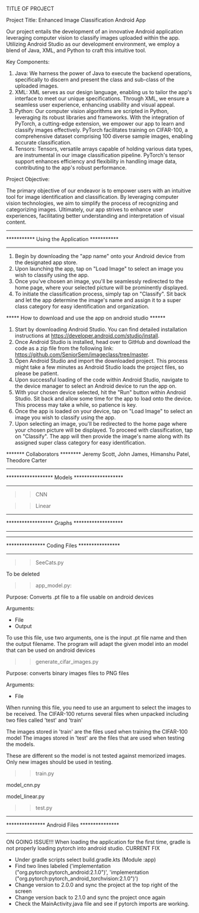 TITLE OF PROJECT

Project Title: Enhanced Image Classification Android App

Our project entails the development of an innovative Android application leveraging computer vision to classify images uploaded within the app. Utilizing Android Studio as our development environment, we employ a blend of Java, XML, and Python to craft this intuitive tool.

Key Components:

1. Java: We harness the power of Java to execute the backend operations, specifically to discern and present the class and sub-class of the uploaded images.
2. XML: XML serves as our design language, enabling us to tailor the app's interface to meet our unique specifications. Through XML, we ensure a seamless user experience, enhancing usability and visual appeal.
3. Python: Our computer vision algorithms are scripted in Python, leveraging its robust libraries and frameworks. With the integration of PyTorch, a cutting-edge extension, we empower our app to learn and classify images effectively. PyTorch facilitates training on CIFAR-100, a comprehensive dataset comprising 100 diverse sample images, enabling accurate classification.
4. Tensors: Tensors, versatile arrays capable of holding various data types, are instrumental in our image classification pipeline. PyTorch's tensor support enhances efficiency and flexibility in handling image data, contributing to the app's robust performance.

Project Objective:

The primary objective of our endeavor is to empower users with an intuitive tool for image identification and classification. By leveraging computer vision technologies, we aim to simplify the process of recognizing and categorizing images. Ultimately, our app strives to enhance user experiences, facilitating better understanding and interpretation of visual content.


*********************************************
*********** Using the Application ***********
*********************************************

1. Begin by downloading the "app name" onto your Android device from the designated app store.
2. Upon launching the app, tap on "Load Image" to select an image you wish to classify using the app.
3. Once you've chosen an image, you'll be seamlessly redirected to the home page, where your selected picture will be prominently displayed.
4. To initiate the classification process, simply tap on "Classify". Sit back and let the app determine the image's name and assign it to a super class category for easy identification and organization.

***** How to download and use the app on android studio ******

1. Start by downloading Android Studio. You can find detailed installation instructions at https://developer.android.com/studio/install.
2. Once Android Studio is installed, head over to GitHub and download the code as a zip file from the following link: https://github.com/SeniorSem/imageclass/tree/master.
3. Open Android Studio and import the downloaded project. This process might take a few minutes as Android Studio loads the project files, so please be patient.
4. Upon successful loading of the code within Android Studio, navigate to the device manager to select an Android device to run the app on.
5. With your chosen device selected, hit the "Run" button within Android Studio. Sit back and allow some time for the app to load onto the device. This process may take a while, so patience is key.
6. Once the app is loaded on your device, tap on "Load Image" to select an image you wish to classify using the app.
7. Upon selecting an image, you'll be redirected to the home page where your chosen picture will be displayed. To proceed with classification, tap on "Classify". The app will then provide the image's name along with its assigned super class category for easy identification.



******* Collaborators ********
Jeremy Scott, John James, Himanshu Patel, Theodore Carter


*********************************************
****************** Models *******************
*********************************************

>> CNN

>> Linear

*********************************************
****************** Graphs *******************
*********************************************



*********************************************
*************** Coding Files ****************
*********************************************

>> SeeCats.py

To be deleted

>> app_model.py:

Purpose: Converts .pt file to a file usable on android devices

Arguments:
- File
- Output

To use this file, use two arguments, one is the input .pt file name and then the output filename.  The program will adapt the given model into an model that can be used on android devices

>> generate_cifar_images.py

Purpose: converts binary images files to PNG files

Arguments:
- File

When running this file, you need to use an argument to select the images to be received.  The CIFAR-100 returns several files when unpacked including two files called 'test' and 'train'

The images stored in 'train' are the files used when training the CIFAR-100 model
The images stored in 'test' are the files that are used when testing the models.

These are different so the model is not tested against memorized images.  Only new images should be used in testing.

>> train.py

  model_cnn.py

  model_linear.py

>> test.py

*********************************************
*************** Android Files ***************
*********************************************

ON GOING ISSUE!!!
When loading the application for the first time, gradle is not properly loading pytorch into android studio.
CURRENT FIX
- Under gradle scripts select build.gradle.kts (Module :app)
- Find two lines labeled ('implementation ("org.pytorch:pytorch_android:2.1.0")', 'implementation ("org.pytorch:pytorch_android_torchvision:2.1.0")')
- Change version to 2.0.0 and sync the project at the top right of the screen
- Change version back to 2.1.0 and sync the project once again
- Check the MainActivity.java file and see if pytorch imports are working.


